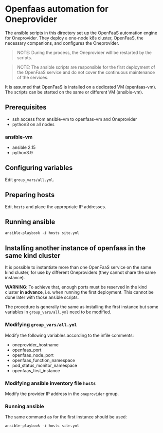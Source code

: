 # Openfaas automation for Oneprovider

The ansible scripts in this directory set up the OpenFaaS automation
engine for Oneprovider.  They deploy a one-node k8s cluster, OpenFaaS,
the necessary companions, and configures the Oneprovider.

> NOTE: During the process, the Oneprovider will be restarted by the scripts.

> NOTE: The ansible scripts are responsible for the first deployment
> of the OpenFaaS service and do not cover the continuous maintenance
> of the services.

It is assumed that OpenFaaS is installed on a dedicated VM (openfaas-vm). 
The scripts can be started on the same or different VM (ansible-vm). 

## Prerequisites
- ssh access from ansible-vm to openfaas-vm and Oneprovider
- python3 on all nodes

### ansible-vm
- ansible 2.15
- python3.9

## Configuring variables
Edit `group_vars/all.yml`.

## Preparing hosts
Edit `hosts` and place the appropriate IP addresses.

## Running ansible
```
ansible-playbook -i hosts site.yml
```

## Installing another instance of openfaas in the same kind cluster

It is possible to instantiate more than one OpenFaaS service on the same kind cluster,
for use by different Oneproviders (they cannot share the same instance).

**WARNING**: To achieve that, enough ports must be reserved in the kind cluster 
**in advance**, i.e. when running the first deployment.
This cannot be done later with those ansible scripts.

The procedure is generally the same as installing the first instance
but some variables in `group_vars/all.yml` need to be modified.


### Modifying `group_vars/all.yml`
Modify the following variables according to the infile comments:
- oneprovider_hostname
- openfaas_port
- openfaas_node_port
- openfaas_function_namespace
- pod_status_monitor_namespace
- openfaas_first_instance

### Modifying ansible inventory file `hosts`
Modify the provider IP address in the `oneprovider` group.

### Running ansible
The same command as for the first instance should be used:
```
ansible-playbook -i hosts site.yml
```

